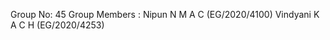 Group No: 45
Group Members : Nipun N M A C (EG/2020/4100)
                Vindyani K A C H (EG/2020/4253)
